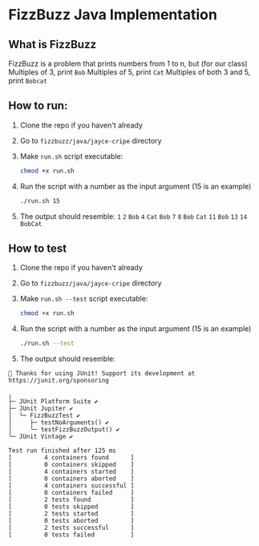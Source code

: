 # FizzBuzz Java Implementation

## What is FizzBuzz

FizzBuzz is a problem that prints numbers from 1 to n, but (for our class)
Multiples of 3, print `Bob`
Multiples of 5, print `Cat`
Multiples of both 3 and 5, print `Bobcat`

## How to run:

1. Clone the repo if you haven't already
2. Go to `fizzbuzz/java/jayce-cripe` directory
3. Make `run.sh` script executable:
   ```bash
   chmod +x run.sh
    ```

4. Run the script with a number as the input argument (15 is an example)
    ```bash
   ./run.sh 15
    ```

5. The output should resemble:
   `1`
   `2`
   `Bob`
   `4`
   `Cat`
   `Bob`
   `7`
   `8`
   `Bob`
   `Cat`
   `11`
   `Bob`
   `13`
   `14`
   `BobCat`

## How to test
1. Clone the repo if you haven't already
2. Go to `fizzbuzz/java/jayce-cripe` directory
3. Make `run.sh --test` script executable:
   ```bash
   chmod +x run.sh
    ```

4. Run the script with a number as the input argument (15 is an example)
    ```bash
   ./run.sh --test
    ```

5. The output should resemble:
``` plaintext
💚 Thanks for using JUnit! Support its development at https://junit.org/sponsoring

╷
├─ JUnit Platform Suite ✔
├─ JUnit Jupiter ✔
│  └─ FizzBuzzTest ✔
│     ├─ testNoArguments() ✔
│     └─ testFizzBuzzOutput() ✔
└─ JUnit Vintage ✔

Test run finished after 125 ms
[         4 containers found      ]
[         0 containers skipped    ]
[         4 containers started    ]
[         0 containers aborted    ]
[         4 containers successful ]
[         0 containers failed     ]
[         2 tests found           ]
[         0 tests skipped         ]
[         2 tests started         ]
[         0 tests aborted         ]
[         2 tests successful      ]
[         0 tests failed          ]
```